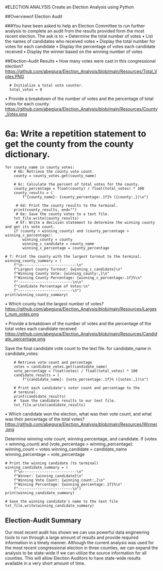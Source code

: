 #ELECTION ANALYSIS
Create an Election Analysis using Python

##Overviewof Election Audit

###You have been asked to help an Election Committee to run further analysis to complete an audit from the results provided form the most recent election. The ask is to:
•	Determine the total number of votes
•	List the names of candidates who received votes
•	Display the total number for votes for each candidate
•	Display the percentage of votes each candidate received
•	Display the winner based on the winning number of votes

##Election-Audit Results
•	How many votes were cast in this congressional election?
    https://github.com/abegjura/Election_Analysis/blob/main/Resources/Total_Votes.PNG
 
      # Initialize a total vote counter.
      total_votes = 0

•	Provide a breakdown of the number of votes and the percentage of total votes for each county.
    https://github.com/abegjura/Election_Analysis/blob/main/Resources/County_Votes.png
 
# 6a: Write a repetition statement to get the county from the county dictionary.
    for county_name in county_votes:
        # 6b: Retrieve the county vote count.
        county = county_votes.get(county_name)

        # 6c: Calculate the percent of total votes for the county.
        county_percentage = float(county) / float(total_votes) * 100
        county_results = (
            f"{county_name}: {county_percentage:.1f}% ({county:,})\n")

         # 6d: Print the county results to the terminal.
        print(county_results, end="")
         # 6e: Save the county votes to a text file.
        txt_file.write(county_results)
         # 6f: Write a decision statement to determine the winning county and get its vote count.
        if (county > winning_county) and (county_percentage > winning_c_percentage):
            winning_county = county
            winning_c_candidate = county_name
            winning_c_percentage = county_percentage

    # 7: Print the county with the largest turnout to the terminal.
    winning_county_summary = (
        f"\n-------------------------\n"
        f"Largest County Turnout: {winning_c_candidate}\n"
        f"Winning County Vote: {winning_county:,}\n"
        f"Winning County Percentage: {winning_c_percentage:.1f}%\n"
        f"-------------------------\n\n"
        f"Candidate Percentage of Votes:\n"
        f"-------------------------\n")
    print(winning_county_summary)


•	Which county had the largest number of votes?
    https://github.com/abegjura/Election_Analysis/blob/main/Resources/Largest_num_votes.png
 


•	Provide a breakdown of the number of votes and the percentage of the total votes each candidate received
     https://github.com/abegjura/Election_Analysis/blob/main/Resources/Candidate_percentage.png   
 
 Save the final candidate vote count to the text file.
    for candidate_name in candidate_votes:

        # Retrieve vote count and percentage
        votes = candidate_votes.get(candidate_name)
        vote_percentage = float(votes) / float(total_votes) * 100
        candidate_results = (
            f"{candidate_name}: {vote_percentage:.1f}% ({votes:,})\n")

        # Print each candidate's voter count and percentage to the
        # terminal.
        print(candidate_results)
        #  Save the candidate results to our text file.
        txt_file.write(candidate_results)

•	Which candidate won the election, what was their vote count, and what was their percentage of the total votes?
    https://github.com/abegjura/Election_Analysis/blob/main/Resources/Winner.png
 
  Determine winning vote count, winning percentage, and candidate.
        if (votes > winning_count) and (vote_percentage > winning_percentage):
            winning_count = votes
            winning_candidate = candidate_name
            winning_percentage = vote_percentage

    # Print the winning candidate (to terminal)
    winning_candidate_summary = (
        f"\n-------------------------\n"
        f"Winner: {winning_candidate}\n"
        f"Winning Vote Count: {winning_count:,}\n"
        f"Winning Percentage: {winning_percentage:.1f}%\n"
        f"-------------------------\n")
    print(winning_candidate_summary)

    # Save the winning candidate's name to the text file
    txt_file.write(winning_candidate_summary)


## Election-Audit Summary
Our most recent audit has shown we can use powerful data engineering tools to run through a large amount of results and provide required information in a timely manner. Although the current analysis was used for the most recent congressional election in three counties, we can expand the analysis to be state-wide if we can utilize the source information for all counties. This will allow Election Auditors to have state-wide results available in a very short amount of time.
